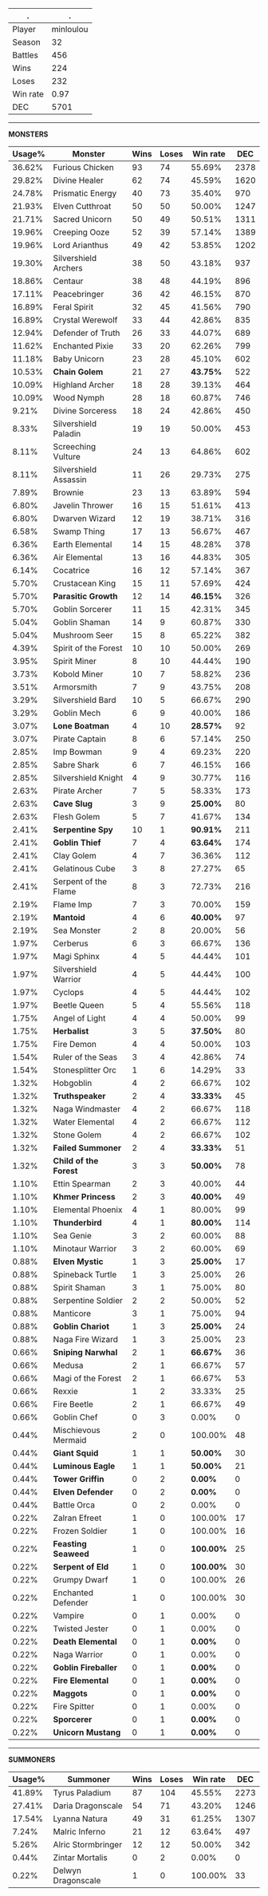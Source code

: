 .|.
|-|-
Player|minloulou
Season|32
Battles|456
Wins|224
Loses|232
Win rate|0.97
DEC|5701

---
**MONSTERS**

Usage%|Monster|Wins|Loses|Win rate|DEC|
-|-|-|-|-|-|
36.62%|Furious Chicken|93|74|55.69%|2378|
29.82%|Divine Healer|62|74|45.59%|1620|
24.78%|Prismatic Energy|40|73|35.40%|970|
21.93%|Elven Cutthroat|50|50|50.00%|1247|
21.71%|Sacred Unicorn|50|49|50.51%|1311|
19.96%|Creeping Ooze|52|39|57.14%|1389|
19.96%|Lord Arianthus|49|42|53.85%|1202|
19.30%|Silvershield Archers|38|50|43.18%|937|
18.86%|Centaur|38|48|44.19%|896|
17.11%|Peacebringer|36|42|46.15%|870|
16.89%|Feral Spirit|32|45|41.56%|790|
16.89%|Crystal Werewolf|33|44|42.86%|835|
12.94%|Defender of Truth|26|33|44.07%|689|
11.62%|Enchanted Pixie|33|20|62.26%|799|
11.18%|Baby Unicorn|23|28|45.10%|602|
10.53%|**Chain Golem**|21|27|**43.75%**|522|
10.09%|Highland Archer|18|28|39.13%|464|
10.09%|Wood Nymph|28|18|60.87%|746|
9.21%|Divine Sorceress|18|24|42.86%|450|
8.33%|Silvershield Paladin|19|19|50.00%|453|
8.11%|Screeching Vulture|24|13|64.86%|602|
8.11%|Silvershield Assassin|11|26|29.73%|275|
7.89%|Brownie|23|13|63.89%|594|
6.80%|Javelin Thrower|16|15|51.61%|413|
6.80%|Dwarven Wizard|12|19|38.71%|316|
6.58%|Swamp Thing|17|13|56.67%|467|
6.36%|Earth Elemental|14|15|48.28%|378|
6.36%|Air Elemental|13|16|44.83%|305|
6.14%|Cocatrice|16|12|57.14%|367|
5.70%|Crustacean King|15|11|57.69%|424|
5.70%|**Parasitic Growth**|12|14|**46.15%**|326|
5.70%|Goblin Sorcerer|11|15|42.31%|345|
5.04%|Goblin Shaman|14|9|60.87%|330|
5.04%|Mushroom Seer|15|8|65.22%|382|
4.39%|Spirit of the Forest|10|10|50.00%|269|
3.95%|Spirit Miner|8|10|44.44%|190|
3.73%|Kobold Miner|10|7|58.82%|236|
3.51%|Armorsmith|7|9|43.75%|208|
3.29%|Silvershield Bard|10|5|66.67%|290|
3.29%|Goblin Mech|6|9|40.00%|186|
3.07%|**Lone Boatman**|4|10|**28.57%**|92|
3.07%|Pirate Captain|8|6|57.14%|250|
2.85%|Imp Bowman|9|4|69.23%|220|
2.85%|Sabre Shark|6|7|46.15%|166|
2.85%|Silvershield Knight|4|9|30.77%|116|
2.63%|Pirate Archer|7|5|58.33%|173|
2.63%|**Cave Slug**|3|9|**25.00%**|80|
2.63%|Flesh Golem|5|7|41.67%|134|
2.41%|**Serpentine Spy**|10|1|**90.91%**|211|
2.41%|**Goblin Thief**|7|4|**63.64%**|174|
2.41%|Clay Golem|4|7|36.36%|112|
2.41%|Gelatinous Cube|3|8|27.27%|65|
2.41%|Serpent of the Flame|8|3|72.73%|216|
2.19%|Flame Imp|7|3|70.00%|159|
2.19%|**Mantoid**|4|6|**40.00%**|97|
2.19%|Sea Monster|2|8|20.00%|56|
1.97%|Cerberus|6|3|66.67%|136|
1.97%|Magi Sphinx|4|5|44.44%|101|
1.97%|Silvershield Warrior|4|5|44.44%|100|
1.97%|Cyclops|4|5|44.44%|102|
1.97%|Beetle Queen|5|4|55.56%|118|
1.75%|Angel of Light|4|4|50.00%|99|
1.75%|**Herbalist**|3|5|**37.50%**|80|
1.75%|Fire Demon|4|4|50.00%|103|
1.54%|Ruler of the Seas|3|4|42.86%|74|
1.54%|Stonesplitter Orc|1|6|14.29%|33|
1.32%|Hobgoblin|4|2|66.67%|102|
1.32%|**Truthspeaker**|2|4|**33.33%**|45|
1.32%|Naga Windmaster|4|2|66.67%|118|
1.32%|Water Elemental|4|2|66.67%|112|
1.32%|Stone Golem|4|2|66.67%|102|
1.32%|**Failed Summoner**|2|4|**33.33%**|51|
1.32%|**Child of the Forest**|3|3|**50.00%**|78|
1.10%|Ettin Spearman|2|3|40.00%|44|
1.10%|**Khmer Princess**|2|3|**40.00%**|49|
1.10%|Elemental Phoenix|4|1|80.00%|99|
1.10%|**Thunderbird**|4|1|**80.00%**|114|
1.10%|Sea Genie|3|2|60.00%|88|
1.10%|Minotaur Warrior|3|2|60.00%|69|
0.88%|**Elven Mystic**|1|3|**25.00%**|17|
0.88%|Spineback Turtle|1|3|25.00%|26|
0.88%|Spirit Shaman|3|1|75.00%|80|
0.88%|Serpentine Soldier|2|2|50.00%|52|
0.88%|Manticore|3|1|75.00%|94|
0.88%|**Goblin Chariot**|1|3|**25.00%**|24|
0.88%|Naga Fire Wizard|1|3|25.00%|23|
0.66%|**Sniping Narwhal**|2|1|**66.67%**|36|
0.66%|Medusa|2|1|66.67%|57|
0.66%|Magi of the Forest|2|1|66.67%|53|
0.66%|Rexxie|1|2|33.33%|25|
0.66%|Fire Beetle|2|1|66.67%|49|
0.66%|Goblin Chef|0|3|0.00%|0|
0.44%|Mischievous Mermaid|2|0|100.00%|48|
0.44%|**Giant Squid**|1|1|**50.00%**|30|
0.44%|**Luminous Eagle**|1|1|**50.00%**|21|
0.44%|**Tower Griffin**|0|2|**0.00%**|0|
0.44%|**Elven Defender**|0|2|**0.00%**|0|
0.44%|Battle Orca|0|2|0.00%|0|
0.22%|Zalran Efreet|1|0|100.00%|17|
0.22%|Frozen Soldier|1|0|100.00%|16|
0.22%|**Feasting Seaweed**|1|0|**100.00%**|25|
0.22%|**Serpent of Eld**|1|0|**100.00%**|30|
0.22%|Grumpy Dwarf|1|0|100.00%|26|
0.22%|Enchanted Defender|1|0|100.00%|30|
0.22%|Vampire|0|1|0.00%|0|
0.22%|Twisted Jester|0|1|0.00%|0|
0.22%|**Death Elemental**|0|1|**0.00%**|0|
0.22%|Naga Warrior|0|1|0.00%|0|
0.22%|**Goblin Fireballer**|0|1|**0.00%**|0|
0.22%|**Fire Elemental**|0|1|**0.00%**|0|
0.22%|**Maggots**|0|1|**0.00%**|0|
0.22%|Fire Spitter|0|1|0.00%|0|
0.22%|**Sporcerer**|0|1|**0.00%**|0|
0.22%|**Unicorn Mustang**|0|1|**0.00%**|0|

---
**SUMMONERS**

Usage%|Summoner|Wins|Loses|Win rate|DEC|
-|-|-|-|-|-|
41.89%|Tyrus Paladium|87|104|45.55%|2273|
27.41%|Daria Dragonscale|54|71|43.20%|1246|
17.54%|Lyanna Natura|49|31|61.25%|1307|
7.24%|Malric Inferno|21|12|63.64%|497|
5.26%|Alric Stormbringer|12|12|50.00%|342|
0.44%|Zintar Mortalis|0|2|0.00%|0|
0.22%|Delwyn Dragonscale|1|0|100.00%|33|

